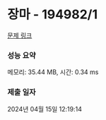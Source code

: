 # 장마 - 194982/1 

[문제 링크](https://level.goorm.io/exam/194982/%EC%9E%A5%EB%A7%88/quiz/1) 

### 성능 요약

메모리: 35.44 MB, 시간: 0.34 ms

### 제출 일자

2024년 04월 15일 12:19:14


